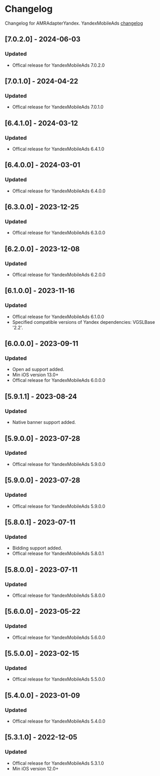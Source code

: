 # Changelog

Changelog for AMRAdapterYandex. 
YandexMobileAds [changelog](https://github.com/yandexmobile/yandex-ads-sdk-ios/blob/master/changelog/mobileads/CHANGELOG.md)

## [7.0.2.0] - 2024-06-03
### Updated
- Offical release for YandexMobileAds 7.0.2.0

## [7.0.1.0] - 2024-04-22
### Updated
- Offical release for YandexMobileAds 7.0.1.0

## [6.4.1.0] - 2024-03-12
### Updated
- Offical release for YandexMobileAds 6.4.1.0

## [6.4.0.0] - 2024-03-01
### Updated
- Offical release for YandexMobileAds 6.4.0.0

## [6.3.0.0] - 2023-12-25
### Updated
- Offical release for YandexMobileAds 6.3.0.0

## [6.2.0.0] - 2023-12-08
### Updated
- Offical release for YandexMobileAds 6.2.0.0

## [6.1.0.0] - 2023-11-16
### Updated
- Offical release for YandexMobileAds 6.1.0.0
- Specified compatible versions of Yandex dependencies: VGSLBase '2.2'.

## [6.0.0.0] - 2023-09-11
### Updated
- Open ad support added.
- Min iOS version 13.0+
- Offical release for YandexMobileAds 6.0.0.0

## [5.9.1.1] - 2023-08-24
### Updated
- Native banner support added.

## [5.9.0.0] - 2023-07-28
### Updated
- Offical release for YandexMobileAds 5.9.0.0

## [5.9.0.0] - 2023-07-28
### Updated
- Offical release for YandexMobileAds 5.9.0.0

## [5.8.0.1] - 2023-07-11
### Updated
- Bidding support added.
- Offical release for YandexMobileAds 5.8.0.1

## [5.8.0.0] - 2023-07-11
### Updated
- Offical release for YandexMobileAds 5.8.0.0

## [5.6.0.0] - 2023-05-22
### Updated
- Offical release for YandexMobileAds 5.6.0.0

## [5.5.0.0] - 2023-02-15
### Updated
- Offical release for YandexMobileAds 5.5.0.0

## [5.4.0.0] - 2023-01-09
### Updated
- Offical release for YandexMobileAds 5.4.0.0

## [5.3.1.0] - 2022-12-05
### Updated
- Offical release for YandexMobileAds 5.3.1.0
- Min iOS version 12.0+

